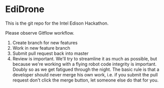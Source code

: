 # EdiDrone

This is the git repo for the Intel Edison Hackathon.

Please observe Gitflow workflow.

1. Create branch for new features
2. Work in new feature branch
3. Submit pull request back into master
4. Review is important. We'll try to streamline it as much as possible, but because we're working with a flying robot code integrity is important. Doubly so as we get fatigued through the night. The basic rule is that a developer should never merge his own work, i.e. if you submit the pull request don't click the merge button, let someone else do that for you.
